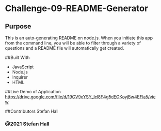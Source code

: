 # Challenge-09-README-Generator


## Purpose
This is an auto-generating README on node.js. When you initiate this app from the command line, you will be able to 
filter through a variety of questions and a README file will automatically get created.

##Built With
* JavaScript
* Node.js
* Inquirer
* HTML


##Live Demo of Application
https://drive.google.com/file/d/19GV9xYSY_lcl8F4g5dEOKoyjBw4EFIa5/view


##Contributors
Stefan Hall

### @2021 Stefan Hall